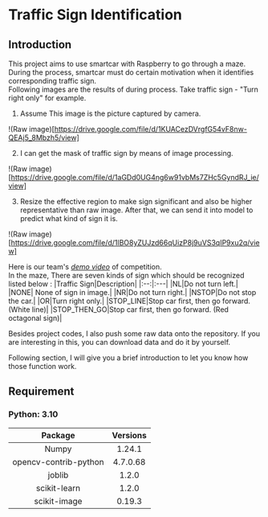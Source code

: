 # Traffic Sign Identification

## **Introduction**
This project aims to use smartcar with Raspberry to go through a maze.  
During the process, smartcar must do certain motivation when it identifies corresponding traffic sign.   
Following images are the results of during process. Take traffic sign - "Turn right only" for example.
1. Assume This image is the picture captured by camera.

!(Raw image)[https://drive.google.com/file/d/1KUACezDVrgfG54vF8nw-QEAj5_8Mbzh5/view]

2. I can get the mask of traffic sign by means of image processing. 

!(Raw image)[https://drive.google.com/file/d/1aGDd0UG4ng6w91vbMs7ZHc5GyndRJ_ie/view]

3. Resize the effective region to make sign significant and also be higher representative than raw image. After that, we can send it into model to predict what kind of sign it is.

!(Raw image)[https://drive.google.com/file/d/1lBO8yZUJzd66qUizP8j9uVS3qIP9xu2q/view]

Here is our team's [_demo video_](https://youtube.com/shorts/5QEpH4niNis?feature=share) of competition.  
In the maze, There are seven kinds of sign which should be recognized listed below :
|Traffic Sign|Description|
|:--:|:---|
|NL|Do not turn left.|
|NONE| None of sign in image.|
|NR|Do not turn right.|
|NSTOP|Do not stop the car.|
|OR|Turn right only.|
|STOP_LINE|Stop car first, then go forward. (White line)| 
|STOP_THEN_GO|Stop car first, then go forward. (Red octagonal sign)|

Besides project codes, I also push some raw data onto the repository. If you are interesting in this, you can download data and do it by yourself.

Following section, I will give you a brief introduction to let you know how those function work.

## **Requirement**
### Python: 3.10
| Package| Versions|
|:---:|:---:|
|Numpy|1.24.1|
|opencv-contrib-python|4.7.0.68|
|joblib|1.2.0|
|scikit-learn|1.2.0|
|scikit-image|0.19.3|

